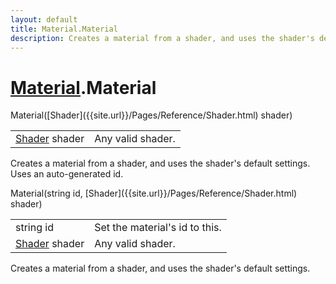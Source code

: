 ```yaml
---
layout: default
title: Material.Material
description: Creates a material from a shader, and uses the shader's default settings. Uses an auto-generated id.
---
```

# [Material]({{site.url}}/Pages/Reference/Material.html).Material

<div class='signature' markdown='1'>
 Material([Shader]({{site.url}}/Pages/Reference/Shader.html) shader)
</div>

|  |  |
|--|--|
|[Shader]({{site.url}}/Pages/Reference/Shader.html) shader|Any valid shader.|

Creates a material from a shader, and uses the shader's default settings. Uses an auto-generated id.
<div class='signature' markdown='1'>
 Material(string id, [Shader]({{site.url}}/Pages/Reference/Shader.html) shader)
</div>

|  |  |
|--|--|
|string id|Set the material's id to this.|
|[Shader]({{site.url}}/Pages/Reference/Shader.html) shader|Any valid shader.|

Creates a material from a shader, and uses the shader's default settings.



